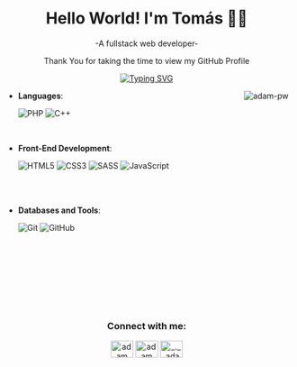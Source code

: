 
<div align="center">
  <h1 align="center">Hello World! I'm Tomás 👨‍💻</h1>
  <p align="center">-A fullstack web developer-</p>
  <p align="center">Thank You for taking the time to view my GitHub Profile</p>
</div>

<div align="center">
  <p align="center">
    <a href="https://git.io/typing-svg"><img src="https://readme-typing-svg.demolab.com?font=Fira+Code&pause=1000&width=435&lines=I'm+fullstack+junior+developer+%3AD;computer+science+student+at+UNLAR;And+I+live+in+La+Rioja%2C+Argentina...;thks+for+our+interest%2C+good+luck+%3AD" alt="Typing SVG" /></a>
  </p>
</div>


<p><img align="right" src="https://github.com/Adam-pw/Adam-pw/blob/main/animation_500_kxa883sd.gif" alt="adam-pw" /></p>

- **Languages**:
    
    ![PHP](https://img.shields.io/badge/PHP%20-%232370ED.svg?style=for-the-badge&logo=php&logoColor=white)
    ![C++](https://img.shields.io/badge/C++%20-%2300599C.svg?style=for-the-badge&logo=php%2B%2B&logoColor=white)
<br>   
    
- **Front-End Development**:

   ![HTML5](https://img.shields.io/badge/HTML5%20-%23E34F26.svg?style=for-the-badge&logo=html5&logoColor=white)
   ![CSS3](https://img.shields.io/badge/CSS%20-%231572B6.svg?style=for-the-badge&logo=css3&logoColor=white)
   ![SASS](https://img.shields.io/badge/SASS%20-%CC6699.svg?style=for-the-badge&logo=sass&logoColor=white)
   ![JavaScript](https://img.shields.io/badge/JavaScript%20-%23F7DF1E.svg?style=for-the-badge&logo=javascript&logoColor=black)

<br>

<br>   
    
- **Databases and Tools**:
    
    ![Git](https://img.shields.io/badge/git-%23F05033.svg?style=for-the-badge&logo=git&logoColor=white)
    ![GitHub](https://img.shields.io/badge/github-%23121011.svg?style=for-the-badge&logo=github&logoColor=white)
<br>

<br>
<br>
<br>
<br>
<br>
<br>

<h3 align="center">Connect with me:</h3>
<p align="center">
  <a href="https://www.linkedin.com/in/tomas-herrera-909345213/" target="blank"><img align="center"
      src="https://raw.githubusercontent.com/rahuldkjain/github-profile-readme-generator/master/src/images/icons/Social/linked-in-alt.svg"
      alt="adam pithewan" height="30" width="40" /></a>
  <a href=https://www.facebook.com/profile.php?id=100007956737329" target="blank"><img align="center"
      src="https://raw.githubusercontent.com/rahuldkjain/github-profile-readme-generator/master/src/images/icons/Social/facebook.svg"
      alt="adam pithen wala" height="30" width="40" /></a>
  <a href="https://www.instagram.com/tomas.herrer4/" target="blank"><img align="center"
      src="https://raw.githubusercontent.com/rahuldkjain/github-profile-readme-generator/master/src/images/icons/Social/instagram.svg"
      alt="_._.adam._" height="30" width="40" /></a>
</p>
<br>
